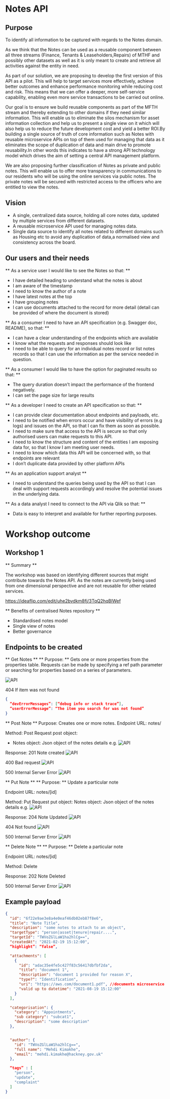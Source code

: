 # Notes API
## Purpose

To identify all information to be captured with regards to the Notes domain.

As we think that the Notes can be used as a reusable component between all three streams (Finance, Tenants & Leaseholders,Repairs) of MTHF and possibly other datasets as well as it is only meant to create and retrieve all activities against the entity in need.

As part of our solution, we are proposing to develop the first version of this API as a pilot. This will help to target services more effectively, achieve better outcomes and enhance performance monitoring while reducing cost and risk. This means that we can offer a deeper, more self-service capability, enabling even more service transactions to be carried out online.

Our goal is to ensure we build reusable components as part of the MFTH stream and thereby extending to other domains if they need similar information. This will enable us to eliminate the silos mechanism for asset information collection and help us to present a single view on it which will also help us to reduce the future development cost and yield a better ROI.By building a single source of truth of core information such as Notes with reusable microservice APIs on top of them used for managing that data as it eliminates the scope of duplication of data and main drive to promote reusability.In other words this indicates to have a strong API technology model which drives the aim of setting a central API management platform.

We are also proposing further classification of Notes as private and public notes. This will enable us to offer more transparency in communications to our residents who will be using the online services via public notes. The private notes will be secured with restricted access to the officers who are entitled to view the notes.

## Vision

- A single, centralized data source, holding all core notes data, updated by multiple services from different datasets.
- A reusable microservice API used for managing notes data.
- Single data source to identify all notes related to different domains such as Housing etc to avoid any duplication of data,a normalised view and consistency across the board.

## Our users and their needs

** As a service user I would like to see the Notes so that: **
- I have detailed heading to understand what the notes is about
- I am aware of the timestamp
- I need to know the author of a note
- I have latest notes at the top
- I have grouping notes
- I can use documents attached to the record for more detail (detail can be provided of where the document is stored)


** As a consumer I need to have an API specification (e.g. Swagger doc, README), so that: **
- I can have a clear understanding of the endpoints which are available
- I know what the requests and responses should look like
- I need to be able to query for an individual notes record or list notes records so that I can use the information as per the service needed in question.

** As a consumer I would like to have the option for paginated results so that: **
- The query duration doesn’t impact the performance of the frontend negatively.
- I can set the page size for large results

** As a developer I need to create an API specification so that: **
- I can provide clear documentation about endpoints and payloads, etc.
- I need to be notified when errors occur and have visibility of errors (e.g logs) and issues on the API, so that I can fix them as soon as possible.
-  I need to make sure that access to the API is secure so that only authorised users can make requests to this API.
-  I need to know the structure and content of the entities I am exposing data for, so that I know I am meeting user needs.
-  I need to know which data this API will be concerned with, so that
endpoints are relevant
- I don’t duplicate data provided by other platform APIs

** As an application  support analyst **
 - I need to understand the queries being used by the API so that I can deal with support requests accordingly and resolve the potential issues in the underlying data.

** As a data analyst I need to connect to the API via Qlik so that: **
- Data is easy to interpret and available for further reporting purposes.

# Workshop outcome

## Workshop 1

** Summary **

The workshop was based on identifying different sources that might contribute towards the Notes API. As the notes are currently being used from one dimensional perspective and are not reusable for other related services.

https://ideaflip.com/edit/uhe2bvdkm8fj/3TqQ2hqBlWef

** Benefits of centralised Notes repository **

- Standardised notes model
- Single view of notes
- Better governance

## Endpoints to be created

** Get Notes **
** Purpose: ** Gets one or more properties from the properties table.  Requests can be made by specifying a ref path parameter or searching for properties based on a series of parameters.

![API](./doc-images/spec18.png)

404
If item was not found

```json
{
  “devErrorMessages”: [“debug info or stack trace”],
  “userErrorMessage”: “The item you search for was not found”
}
```

** Post Note **
Purpose: Creates one or more notes.
Endpoint URL: notes/

Method: Post
Request post object:
- Notes object: Json object of the notes details e.g.
![API](./doc-images/spec19.png)

Response:
201
Note created
![API](./doc-images/spec20.png)


400
Bad request
![API](./doc-images/spec21.png)

500
Internal Server Error
![API](./doc-images/spec22.png)

** Put Note **
** Purpose: ** Update a particular note

Endpoint URL: notes/[id]

Method: Put
Request put object:
Notes object: Json object of the notes details e.g.
![API](./doc-images/spec23.png)

Response:
204
Note Updated
![API](./doc-images/spec24.png)

404
Not found
![API](./doc-images/spec25.png)

500
Internal Server Error
![API](./doc-images/spec26.png)

** Delete Note **
** Purpose: ** Delete a particular note

Endpoint URL: notes/[id]

Method: Delete


Response:
202
Note Deleted


500
Internal Server Error
![API](./doc-images/spec26.png)

## Example payload

```json
{
  "id": "6f22e9ae3e8a4e0eaf46db02eb87f8e6",
  "title": "Note Title",
  "description": "some notes to attach to an object",
  "targetType": "person|asset|tenure|repair....",
  "targetId": "TWVoZGlLaW1ha2hlCg==",
  "createdAt": "2021-02-19 15:12:00",
  “highlight”: “false”,

  "attachments": [
    {
      "id": "adac35e4fe5c427f83c56417dbfbf2da",
      "title": "document 1",
      "description": "document 1 provided for reason X",
      "type?": "Identification",
      "uri": "https://aws.com/document1.pdf", //documents microservice uri
      "valid up to datetime": "2021-08-19 15:12:00"
    }
  ],

  "categorisation": {
    "category": "Appointments",
    "sub category": "subcat1",
    "description": "some description"
  },


  "author": {
    "id": "TWVoZGlLaW1ha2hlCg==",
    "full name": "Mehdi Kimakhe",
    "email": "mehdi.kimakhe@hackney.gov.uk"
  },

  “tags” : [
    "person",
    "update",
    "complaint"
  ]
}
```
